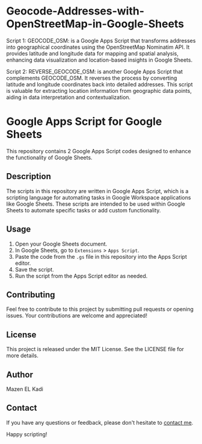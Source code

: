 # Geocode-Addresses-with-OpenStreetMap-in-Google-Sheets
Script 1: GEOCODE_OSM: is a Google Apps Script that transforms addresses into geographical coordinates using the OpenStreetMap Nominatim API. It provides latitude and longitude data for mapping and spatial analysis, enhancing data visualization and location-based insights in Google Sheets.

Script 2: REVERSE_GEOCODE_OSM: is another Google Apps Script that complements GEOCODE_OSM. It reverses the process by converting latitude and longitude coordinates back into detailed addresses. This script is valuable for extracting location information from geographic data points, aiding in data interpretation and contextualization.

# Google Apps Script for Google Sheets

This repository contains 2 Google Apps Script codes designed to enhance the functionality of Google Sheets.

## Description

The scripts in this repository are written in Google Apps Script, which is a scripting language for automating tasks in Google Workspace applications like Google Sheets. These scripts are intended to be used within Google Sheets to automate specific tasks or add custom functionality.

## Usage

1. Open your Google Sheets document.
2. In Google Sheets, go to `Extensions` > `Apps Script`.
3. Paste the code from the `.gs` file in this repository into the Apps Script editor.
4. Save the script.
5. Run the script from the Apps Script editor as needed.

## Contributing

Feel free to contribute to this project by submitting pull requests or opening issues. Your contributions are welcome and appreciated!

## License

This project is released under the MIT License. See the LICENSE file for more details.

## Author

Mazen EL Kadi

## Contact

If you have any questions or feedback, please don't hesitate to [contact me](mailto:mazen@elkadi.ca).

Happy scripting!
